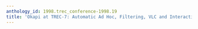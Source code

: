 ```yaml
---
anthology_id: 1998.trec_conference-1998.19
title: 'Okapi at TREC-7: Automatic Ad Hoc, Filtering, VLC and Interactive'
---
```

